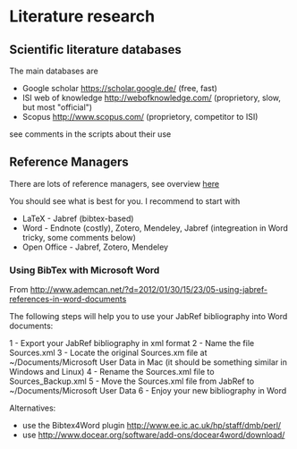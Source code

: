 

# Literature research

## Scientific literature databases

The main databases are

* Google scholar https://scholar.google.de/ (free, fast)
* ISI web of knowledge http://webofknowledge.com/ (proprietory, slow, but most "official")
* Scopus http://www.scopus.com/ (proprietory, competitor to ISI)

see comments in the scripts about their use

## Reference Managers

There are lots of reference managers, see overview [here](https://en.wikipedia.org/wiki/Comparison_of_reference_management_software) 

You should see what is best for you. I recommend to start with 

* LaTeX - Jabref (bibtex-based)
* Word - Endnote (costly), Zotero, Mendeley, Jabref (integreation in Word tricky, some comments below)
* Open Office - Jabref, Zotero, Mendeley


### Using BibTex with Microsoft Word

From http://www.ademcan.net/?d=2012/01/30/15/23/05-using-jabref-references-in-word-documents

The following steps will help you to use your JabRef bibliography into Word documents:

1 - Export your JabRef bibliography in xml format
2 - Name the file Sources.xml
3 - Locate the original Sources.xm file at ~/Documents/Microsoft User Data in Mac (it should be something similar in Windows and Linux)
4 - Rename the Sources.xml file to Sources_Backup.xml
5 - Move the Sources.xml file from JabRef to ~/Documents/Microsoft User Data
6 - Enjoy your new bibliography in Word

Alternatives: 

* use the Bibtex4Word plugin http://www.ee.ic.ac.uk/hp/staff/dmb/perl/
* use http://www.docear.org/software/add-ons/docear4word/download/
